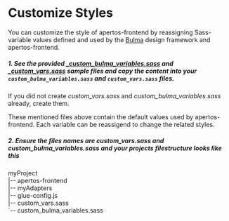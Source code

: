 # Customize Styles

You can customize the style of apertos-frontend by reassigning Sass-variable values defined and used by the [Bulma](http://bulma.io/documentation/overview/start/) design framework and apertos-frontend.

##### 1. See the provided [_custom_bulma_variables.sass](https://gitlab.fokus.fraunhofer.de/apertos/apertos-frontend/blob/develop/guides/styles/_custom_bulma_variables.sass) and [_custom_vars.sass](https://gitlab.fokus.fraunhofer.de/apertos/apertos-frontend/blob/develop/guides/styles/_custom_vars.sass) sample files and copy the content into your ```custom_bulma_variables.sass``` and ```custom_vars.sass``` files. 

If you did not create  _custom_vars.sass_ and _custom_bulma_variables.sass_ already, create them.

These mentioned files above contain the default values used by apertos-frontend. Each variable can be reassigend to change the related styles.


##### 2. Ensure the files names are _custom_vars.sass_ and _custom_bulma_variables.sass_ and your projects filestructure looks like this
myProject<br />
|-- apertos-frontend<br />
|-- myAdapters<br />
|-- glue-config.js<br />
|-- custom_vars.sass<br />
`-- custom_bulma_variables.sass<br />
